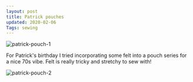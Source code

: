 ```yaml
---
layout: post
title: Patrick pouches
updated: 2020-02-06
Tags: sewing
---
```


![patrick-pouch-1](https://caitlinmeyer.github.io/project-log/images/patrick-pouch-1.jpg)

For Patrick's birthday I tried incorporating some felt into a pouch series for a nice 70s vibe. Felt is really tricky and stretchy to sew with!


![patrick-pouch-2](https://caitlinmeyer.github.io/project-log/images/patrick-pouch-2.jpg)
